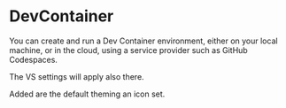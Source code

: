 # DevContainer

You can create and run a Dev Container environment, either on your local machine, or in the cloud, using a service provider such as GitHub Codespaces.

The VS settings will apply also there.

Added are the default theming an icon set.